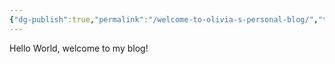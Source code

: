 ```yaml
---
{"dg-publish":true,"permalink":"/welcome-to-olivia-s-personal-blog/","tags":["gardenEntry"]}
---
```



Hello World, welcome to my blog!